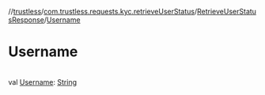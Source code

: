 //[trustless](../../../index.md)/[com.trustless.requests.kyc.retrieveUserStatus](../index.md)/[RetrieveUserStatusResponse](index.md)/[Username](-username.md)

# Username

\
val [Username](-username.md): [String](https://kotlinlang.org/api/latest/jvm/stdlib/kotlin/-string/index.html)

